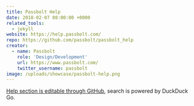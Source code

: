 ```yaml
---
title: Passbolt Help
date: 2018-02-07 08:00:00 +0000
related_tools:
  - jekyll
website: https://help.passbolt.com/
repo: https://github.com/passbolt/passbolt_help
creator:
  - name: Passbolt
    role: 'Design/Development'
    url: https://www.passbolt.com/
    twitter_username: passbolt
image: /uploads/showcase/passbolt-help.png
---
```


[Help section is editable through GitHub](https://medium.com/passbolt/help-me-jekyll-1ac075d75d28), search is powered by DuckDuck Go.
